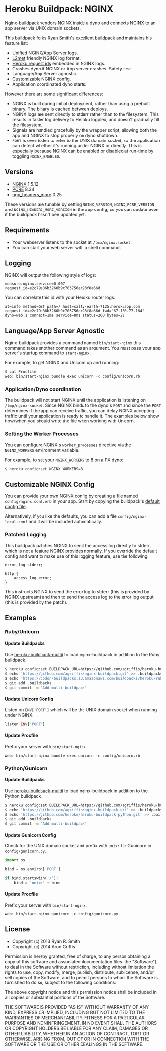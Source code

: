 Heroku Buildpack: NGINX
=======================

Nginx-buildpack vendors NGINX inside a dyno and connects NGINX to an app server via UNIX domain sockets.

This buildpack forks [Ryan Smith's excellent buildpack](https://github.com/ryandotsmith/nginx-buildpack) and maintains his feature list:

* Unified NGINX/App Server logs.
* [L2met](https://github.com/ryandotsmith/l2met) friendly NGINX log format.
* [Heroku request ids](https://devcenter.heroku.com/articles/http-request-id) embedded in NGINX logs.
* Crashes dyno if NGINX or App server crashes. Safety first.
* Language/App Server agnostic.
* Customizable NGINX config.
* Application coordinated dyno starts.

However there are some significant differences:

* NGINX is built during initial deployment, rather than using a prebuilt binary. The binary is cached between deploys.
* NGINX logs are sent directly to stderr rather than to the filesystem. This results in faster log delivery to Heroku logplex, and doesn't gradually fill the filesystem.
* Signals are handled gracefully by the wrapper script, allowing both the app and NGINX to stop properly on dyno shutdown.
* `PORT` is overridden to refer to the UNIX domain socket, so the application can detect whether it's running under NGINX or directly. This is especially because NGINX can be enabled or disabled at run-time by toggling `NGINX_ENABLED`.

Versions
--------

* [NGINX](http://nginx.org/) 1.5.12
* [PCRE](http://sourceforge.net/projects/pcre/) 8.34
* [ngx_headers_more](https://github.com/agentzh/headers-more-nginx-module) 0.25

These versions are tunable by setting `NGINX_VERSION`, `NGINX_PCRE_VERSION` and `NGINX_HEADERS_MORE_VERSION` in the app config, so you can update even if the buildpack hasn't bee updated yet.

Requirements
------------

* Your webserver listens to the socket at `/tmp/nginx.socket`.
* You can start your web server with a shell command.

Logging
-------

NGINX will output the following style of logs:

```
measure.nginx.service=0.007 request_id=e2c79e86b3260b9c703756ec93f8a66d
```

You can correlate this id with your Heroku router logs:

```
at=info method=GET path=/ host=salty-earth-7125.herokuapp.com request_id=e2c79e86b3260b9c703756ec93f8a66d fwd="67.180.77.184" dyno=web.1 connect=1ms service=8ms status=200 bytes=21
```

Language/App Server Agnostic
----------------------------

Nginx-buildpack provides a command named `bin/start-nginx` this command takes another command as an argument. You must pass your app server's startup command to `start-nginx`.

For example, to get NGINX and Unicorn up and running:

```bash
$ cat Procfile
web: bin/start-nginx bundle exec unicorn -c config/unicorn.rb
```

### Application/Dyno coordination

The buildpack will not start NGINX until the application is listening on `/tmp/nginx-socket`. Since NGINX binds to the dyno's `PORT` and since the `PORT` determines if the app can receive traffic, you can delay NGINX accepting traffic until your application is ready to handle it. The examples below show how/when you should write the file when working with Unicorn.

### Setting the Worker Processes

You can configure NGINX's `worker_processes` directive via the `NGINX_WORKERS` environment variable.

For example, to set your `NGINX_WORKERS` to 8 on a PX dyno:

```bash
$ heroku config:set NGINX_WORKERS=8
```

Customizable NGINX Config
-------------------------

You can provide your own NGINX config by creating a file named `config/nginx.conf.erb` in your app. Start by copying the buildpack's [default config file](/master/config/nginx.conf.erb).

Alternatively, if you like the defaults, you can add a file `config/nginx-local.conf` and it will be included automatically.

### Patched Logging

This buildpack patches NGINX to send the access log directly to stderr, which is not a feature NGINX provides normally. If you override the default config and want to make use of this logging feature, use the following:

```
error_log stderr;

http {
    access_log error;
}
```

This instructs NGINX to send the error log to stderr (this is provided by NGINX upstream) and then to send the access log to the error log output (this is provided by the patch).

Examples
--------

### Ruby/Unicorn

#### Update Buildpacks

Use [heroku-buildpack-multii](https://github.com/agriffis/heroku-buildpack-multii) to load nginx-buildpack in addition to the Ruby buildpack.

```bash
$ heroku config:set BUILDPACK_URL=https://github.com/agriffis/heroku-buildpack-multii.git
$ echo 'https://github.com/agriffis/nginx-buildpack.git' >> .buildpacks
$ echo 'https://codon-buildpacks.s3.amazonaws.com/buildpacks/heroku/ruby.tgz' >> .buildpacks
$ git add .buildpacks
$ git commit -m 'Add multi-buildpack'
```

#### Update Unicorn Config

Listen on `ENV['PORT']` which will be the UNIX domain socket when running under NGINX.

```ruby
listen ENV['PORT']
```

#### Update Procfile

Prefix your server with `bin/start-nginx`.

```
web: bin/start-nginx bundle exec unicorn -c config/unicorn.rb
```

### Python/Gunicorn

#### Update Buildpacks

Use [heroku-buildpack-multii](https://github.com/agriffis/heroku-buildpack-multii) to load nginx-buildpack in addition to the Python buildpack.

```bash
$ heroku config:set BUILDPACK_URL=https://github.com/agriffis/heroku-buildpack-multii.git
$ echo 'https://github.com/agriffis/nginx-buildpack.git' >> .buildpacks
$ echo 'https://github.com/heroku/heroku-buildpack-python.git' >> .buildpacks
$ git add .buildpacks
$ git commit -m 'Add multi-buildpack'
```

#### Update Gunicorn Config

Check for the UNIX domain socket and prefix with `unix:` for Gunicorn in `config/gunicorn.py`.

```python
import os

bind = os.environ['PORT']

if bind.startswith('/'):
    bind = 'unix:' + bind
```

#### Update Procfile

Prefix your server with `bin/start-nginx`.

```
web: bin/start-nginx gunicorn -c config/gunicorn.py
```

License
-------

* Copyright (c) 2013 Ryan R. Smith
* Copyright (c) 2014 Aron Griffis

Permission is hereby granted, free of charge, to any person obtaining a copy of this software and associated documentation files (the "Software"), to deal in the Software without restriction, including without limitation the rights to use, copy, modify, merge, publish, distribute, sublicense, and/or sell copies of the Software, and to permit persons to whom the Software is furnished to do so, subject to the following conditions:

The above copyright notice and this permission notice shall be included in all copies or substantial portions of the Software.

THE SOFTWARE IS PROVIDED "AS IS", WITHOUT WARRANTY OF ANY KIND, EXPRESS OR IMPLIED, INCLUDING BUT NOT LIMITED TO THE WARRANTIES OF MERCHANTABILITY, FITNESS FOR A PARTICULAR PURPOSE AND NONINFRINGEMENT. IN NO EVENT SHALL THE AUTHORS OR COPYRIGHT HOLDERS BE LIABLE FOR ANY CLAIM, DAMAGES OR OTHER LIABILITY, WHETHER IN AN ACTION OF CONTRACT, TORT OR OTHERWISE, ARISING FROM, OUT OF OR IN CONNECTION WITH THE SOFTWARE OR THE USE OR OTHER DEALINGS IN THE SOFTWARE.
